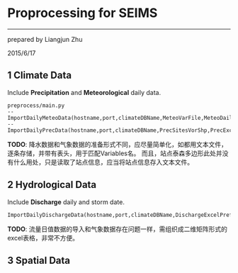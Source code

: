 # Proprocessing for SEIMS
--------
prepared by Liangjun Zhu

2015/6/17

## 1 Climate Data
Include **Precipitation** and **Meteorological** daily data. 
~~~
preprocess/main.py
--ImportDailyMeteoData(hostname,port,climateDBName,MeteoVarFile,MeteoDailyFile,MetroSiteFile)
--ImportDailyPrecData(hostname,port,climateDBName,PrecSitesVorShp,PrecExcelPrefix,PrecDataYear)
~~~
**TODO**: 降水数据和气象数据的准备形式不同，应尽量简单化，如都用文本文件，逐条存储，并带有表头，用于匹配Variables名。 而且，站点泰森多边形此处并没有什么用处，只是读取了站点信息，应当将站点信息存入文本文件。

## 2 Hydrological Data
Include **Discharge** daily and storm date.
~~~
ImportDailyDischargeData(hostname,port,climateDBName,DischargeExcelPrefix,DischargeYear)
~~~
**TODO**: 流量日值数据的导入和气象数据存在问题一样，需组织成二维矩阵形式的excel表格，非常不方便。

## 3 Spatial Data
